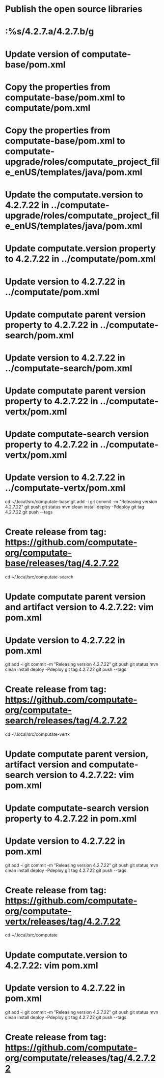# Publish the open source libraries

# :%s/4.2.7.a/4.2.7.b/g

# Update version of computate-base/pom.xml
# Copy the properties from computate-base/pom.xml to computate/pom.xml
# Copy the properties from computate-base/pom.xml to computate-upgrade/roles/computate_project_file_enUS/templates/java/pom.xml
# Update the computate.version to 4.2.7.22 in ../computate-upgrade/roles/computate_project_file_enUS/templates/java/pom.xml
# Update computate.version property to 4.2.7.22 in ../computate/pom.xml
# Update version to 4.2.7.22 in ../computate/pom.xml
# Update computate parent version property to 4.2.7.22 in ../computate-search/pom.xml
# Update version to 4.2.7.22 in ../computate-search/pom.xml
# Update computate parent version property to 4.2.7.22 in ../computate-vertx/pom.xml
# Update computate-search version property to 4.2.7.22 in ../computate-vertx/pom.xml
# Update version to 4.2.7.22 in ../computate-vertx/pom.xml

cd ~/.local/src/computate-base
git add -i
git commit -m "Releasing version 4.2.7.22"
git push
git status
mvn clean install deploy -Pdeploy
git tag 4.2.7.22
git push --tags
# Create release from tag: https://github.com/computate-org/computate-base/releases/tag/4.2.7.22

cd ~/.local/src/computate-search
# Update computate parent version and artifact version to 4.2.7.22: vim pom.xml
# Update version to 4.2.7.22 in pom.xml
git add -i
git commit -m "Releasing version 4.2.7.22"
git push
git status
mvn clean install deploy -Pdeploy
git tag 4.2.7.22
git push --tags
# Create release from tag: https://github.com/computate-org/computate-search/releases/tag/4.2.7.22

cd ~/.local/src/computate-vertx
# Update computate parent version, artifact version and computate-search version to 4.2.7.22: vim pom.xml
# Update computate-search version property to 4.2.7.22 in pom.xml
# Update version to 4.2.7.22 in pom.xml
git add -i
git commit -m "Releasing version 4.2.7.22"
git push
git status
mvn clean install deploy -Pdeploy
git tag 4.2.7.22
git push --tags
# Create release from tag: https://github.com/computate-org/computate-vertx/releases/tag/4.2.7.22

cd ~/.local/src/computate
# Update computate.version to 4.2.7.22: vim pom.xml
# Update version to 4.2.7.22 in pom.xml
git add -i
git commit -m "Releasing version 4.2.7.22"
git push
git status
mvn clean install deploy -Pdeploy
git tag 4.2.7.22
git push --tags
# Create release from tag: https://github.com/computate-org/computate/releases/tag/4.2.7.22

